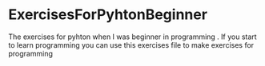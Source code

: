 # ExercisesForPyhtonBeginner
The exercises for pyhton when I was beginner in programming . If you start to learn programming you can use this exercises file to make exercises for programming  
